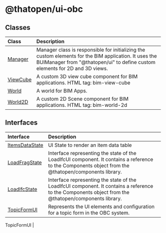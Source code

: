 # @thatopen/ui-obc

## Classes

| Class | Description |
| :------ | :------ |
| [Manager](classes/Manager.md) | Manager class is responsible for initializing the custom elements for the BIM application. It uses the BUIManager from "@thatopen/ui" to define custom elements for 2D and 3D views. |
| [ViewCube](classes/ViewCube.md) | A custom 3D view cube component for BIM applications. HTML tag: bim-view-cube |
| [World](classes/World.md) | A world for BIM Apps. |
| [World2D](classes/World2D.md) | A custom 2D Scene component for BIM applications. HTML tag: bim-world-2d |

## Interfaces

| Interface | Description |
| :------ | :------ |
| [ItemsDataState](interfaces/ItemsDataState.md) | UI State to render an item data table |
| [LoadFragState](interfaces/LoadFragState.md) | Interface representing the state of the LoadIfcUI component. It contains a reference to the Components object from the @thatopen/components library. |
| [LoadIfcState](interfaces/LoadIfcState.md) | Interface representing the state of the LoadIfcUI component. It contains a reference to the Components object from the @thatopen/components library. |
| [TopicFormUI](interfaces/TopicFormUI.md) | Represents the UI elements and configuration for a topic form in the OBC system.   TopicFormUI |
